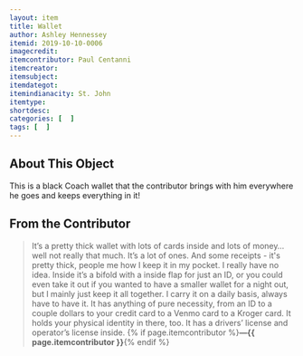```yaml
---
layout: item
title: Wallet
author: Ashley Hennessey
itemid: 2019-10-10-0006
imagecredit: 
itemcontributor: Paul Centanni
itemcreator: 
itemsubject: 
itemdategot: 
itemindianacity: St. John
itemtype: 
shortdesc: 
categories: [  ]
tags: [  ]
---
```

## About This Object

This is a black Coach wallet that the contributor brings with him everywhere he goes and keeps everything in it! 

## From the Contributor

>It’s a pretty thick wallet with lots of cards inside and lots of money… well not really that much. It’s a lot of ones. And some receipts - it's pretty thick, people me how I keep it in my pocket. I really have no idea. Inside it’s a bifold with a inside flap for just an ID, or you could even take it out if you wanted to have a smaller wallet for a night out, but I mainly just keep it all together. I carry it on a daily basis, always have to have it. It has anything of pure necessity, from an ID to a couple dollars to your credit card to a Venmo card to a Kroger card. It holds your physical identity in there, too. It has a drivers’ license and operator’s license inside. {% if page.itemcontributor %}**—{{ page.itemcontributor }}**{% endif %}
